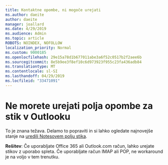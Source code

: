 ```yaml
---
title: Kontaktne opombe, ni mogoče urejati
ms.author: daeite
author: daeite
manager: joallard
ms.date: 4/29/2019
ms.audience: Admin
ms.topic: article
ROBOTS: NOINDEX, NOFOLLOW
localization_priority: Normal
ms.custom: 9000185
ms.openlocfilehash: 29e15a78d1b677011abe3a6f52c0517b2f2aee6b
ms.sourcegitcommit: 8e5b9ee3f8ef10c6d973923f955c23fa436adb84
ms.translationtype: MT
ms.contentlocale: sl-SI
ms.lasthandoff: 04/29/2019
ms.locfileid: "33471091"
---
```

# <a name="cant-edit-the-notes-field-for-a-contact-in-outlook"></a>Ne morete urejati polja opombe za stik v Outlooku

To je znana težava. Delamo to popraviti in si lahko ogledate najnovejše stanje na [uredili Notesovem polju stika](https://support.office.com/article/fb8394ce-04ce-48b5-bae4-be46f77f10fe).

**Rešitev**: Če uporabljate Office 365 ali Outlook.com račun, lahko urejate stikov z uporabo spleta. Če uporabljate račun IMAP ali POP, ne workaround je na voljo v tem trenutku.